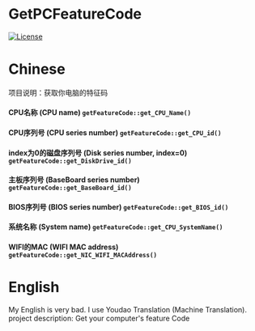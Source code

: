 # GetPCFeatureCode
[![License](https://img.shields.io/badge/License-BSD%203--Clause-blue.svg)](LICENSE.txt)

# Chinese
项目说明：获取你电脑的特征码

#### CPU名称 (CPU name) `````getFeatureCode::get_CPU_Name()`````
#### CPU序列号 (CPU series number) `````getFeatureCode::get_CPU_id()`````
#### index为0的磁盘序列号 (Disk series number, index=0) `````getFeatureCode::get_DiskDrive_id()`````
#### 主板序列号 (BaseBoard series number) `````getFeatureCode::get_BaseBoard_id()`````
#### BIOS序列号 (BIOS series number) `````getFeatureCode::get_BIOS_id()`````
#### 系统名称 (System name) `````getFeatureCode::get_CPU_SystemName()`````
#### WIFI的MAC (WIFI MAC address) `````getFeatureCode::get_NIC_WIFI_MACAddress()`````

# English
My English is very bad. I use Youdao Translation (Machine Translation).
project description: Get your computer's feature Code
